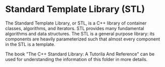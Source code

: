 # Standard Template Library (STL)

The Standard Template Library, or STL, is a C++ library of container classes, algorithms, and iterators. STL provides many fundamental algorithms and data structures. The STL is a general purpose library: its components are heavily parameterized such that almost every component in the STL is a template.

The book "The C++ Standard Library: A Tutorila And Reference" can be used for understanding the information of this folder in more details.